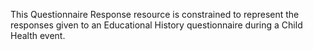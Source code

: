 This Questionnaire Response resource is constrained to represent the responses given to an Educational History questionnaire during a Child Health event.